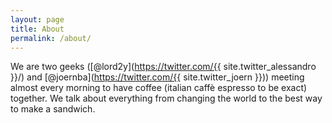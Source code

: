 ```yaml
---
layout: page
title: About
permalink: /about/
---
```


We are two geeks ([@lord2y](https://twitter.com/{{ site.twitter_alessandro }}/) and [@joernba](https://twitter.com/{{ site.twitter_joern }})) meeting almost every morning to have coffee (italian caffè espresso to be exact) together. We talk about everything from changing the world to the best way to make a sandwich.
